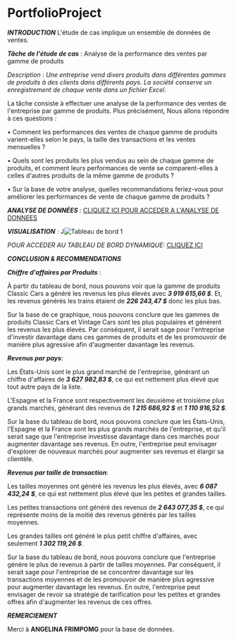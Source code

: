 # PortfolioProject

_**INTRODUCTION**_
L'étude de cas implique un ensemble de données de ventes.

__*Tâche de l'étude de cas*__ : Analyse de la performance des ventes par gamme de produits

*Description : Une entreprise vend divers produits dans différentes gammes de produits à des clients dans différents pays. La société conserve un enregistrement de chaque vente dans un fichier Excel*.

La tâche consiste à effectuer une analyse de la performance des ventes de l'entreprise par gamme de produits. Plus précisément, Nous allons répondre à ces questions :

• Comment les performances des ventes de chaque gamme de produits varient-elles selon le pays, la taille des transactions et les ventes mensuelles ?

• Quels sont les produits les plus vendus au sein de chaque gamme de produits, et comment leurs performances de vente se comparent-elles à celles d'autres produits de la même gamme de produits ?

• Sur la base de votre analyse, quelles recommandations feriez-vous pour améliorer les performances de vente de chaque gamme de produits ?

__*ANALYSE DE DONNÉES*__ : [CLIQUEZ ICI POUR ACCEDER A L'ANALYSE DE DONNEES](https://github.com/Morelkdata/PortfolioProject/blob/main/AnalyseRFM.sql)

__*VISUALISATION*__ : J![Tableau de bord 1](https://user-images.githubusercontent.com/129965534/232231356-fa183e46-ccb7-4894-9f38-2c0167a5053b.png)


_POUR ACCEDER AU TABLEAU DE BORD DYNAMIQUE:_ [CLIQUEZ ICI](https://public.tableau.com/views/PortfolioAnalyseVenteParMorelK/Tableaudebord1?:language=fr-FR&:display_count=n&:origin=viz_share_link)


__*CONCLUSION & RECOMMENDATIONS*__

*__Chiffre d'affaires par Produits__* :

À partir du tableau de bord, nous pouvons voir que la gamme de produits Classic Cars a généré les revenus les plus élevés avec __*3 919 615,66 $*__. 
Et, les revenus générés les trains étaient de *__226 243,47 $__* donc les plus bas.

Sur la base de ce graphique, nous pouvons conclure que les gammes de produits Classic Cars et Vintage Cars sont les plus populaires et génèrent les revenus les plus élevés. Par conséquent, il serait sage pour l'entreprise d'investir davantage dans ces gammes de produits et de les promouvoir de manière plus agressive afin d'augmenter davantage les revenus.

__*Revenus par pays*__:

Les États-Unis sont le plus grand marché de l'entreprise, générant un chiffre d'affaires de __*3 627 982,83 $*__, ce qui est nettement plus élevé que tout autre pays de la liste.

L'Espagne et la France sont respectivement les deuxième et troisième plus grands marchés, générant des revenus de __*1 215 686,92 $*__ et __*1 110 916,52 $*__.

Sur la base du tableau de bord, nous pouvons conclure que les États-Unis, l'Espagne et la France sont les plus grands marchés de l'entreprise, et qu'il serait sage que l'entreprise investisse davantage dans ces marchés pour augmenter davantage ses revenus. En outre, l'entreprise peut envisager d'explorer de nouveaux marchés pour augmenter ses revenus et élargir sa clientèle.

__*Revenus par taille de transaction*__:

Les tailles moyennes ont généré les revenus les plus élevés, avec __*6 087 432,24 $*__, ce qui est nettement plus élevé que les petites et grandes tailles.

Les petites transactions ont généré des revenus de __*2 643 077,35 $*__, ce qui représente moins de la moitié des revenus générés par les tailles moyennes.

Les grandes tailles ont généré le plus petit chiffre d'affaires, avec seulement __*1 302 119,26 $*__.

Sur la base du tableau de bord, nous pouvons conclure que l'entreprise génère le plus de revenus à partir de tailles moyennes. Par conséquent, il serait sage pour l'entreprise de se concentrer davantage sur les transactions moyennes et de les promouvoir de manière plus agressive pour augmenter davantage les revenus. En outre, l'entreprise peut envisager de revoir sa stratégie de tarification pour les petites et grandes offres afin d'augmenter les revenus de ces offres.

__*REMERCIEMENT*__

Merci à __ANGELINA FRIMPOMG__ pour la base de données.
